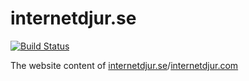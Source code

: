 # internetdjur.se

[![Build Status](https://travis-ci.org/cskeppstedt/internetdjur.se.svg?branch=master)](https://travis-ci.org/cskeppstedt/internetdjur.se)

The website content of [internetdjur.se](https://internetdjur.se)/[internetdjur.com](https://internetdjur.com)
